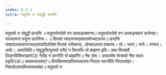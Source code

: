 ```yaml
---
index: 8.3.1
sutra: मतुवसो रु सम्बुद्धौ छन्दसि

---
```

मतुवसो रु संबुद्धौ छन्दसि ॥ मतुवसोरादेशे वन उपसङ्ख्यानम्॥ मतुवसोरादेशे वन उपसङ्ख्यानं कर्तव्यम्। यस्त्वायन्तं वसुना प्रातरित्वः। ॥ विभाषा भवद्भगवदघवतामोच्चाऽवस्य॥ छन्दसि भाषायाञ्चभवत्भगवत्अघवदित्येतेषां विभाषा रुर्वक्तव्यः, ओच्चाऽवस्य वक्तव्यः। भोः। भवन्। भगोः। भगवन्। अघोः। अघवन्निति॥ संबुद्धावित्युच्यते तत्रैदं न सिध्यति-भो ब्राह्मणा इति। तथा विभक्तौ लिङ्गविशिष्टग्रहणं(3) नेतीह न प्राप्नोति भो ब्राह्मणि!॥ नैषः दोषः। अव्ययमेष भोःशब्दो नैषा भवतः प्रकृतिः(4)॥ कथमव्ययत्वम्?॥ विभक्तिस्वरप्रतिरूपकाश्च निपाता भवन्तीति निपातसंज्ञा। निपातोऽव्ययमित्यव्ययसंज्ञा॥ मतुवसो रु